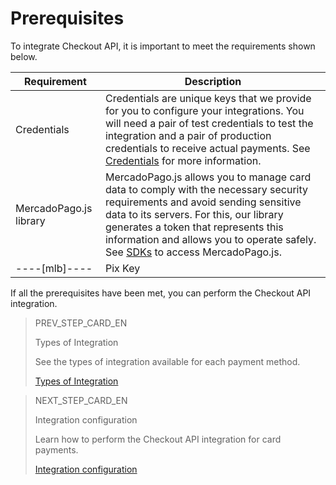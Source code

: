 # Prerequisites

To integrate Checkout API, it is important to meet the requirements shown below.


| Requirement | Description |
| --- | --- |
| Credentials | Credentials are unique keys that we provide for you to configure your integrations. You will need a pair of test credentials to test the integration and a pair of production credentials to receive actual payments. See [Credentials](/developers/en/docs/checkout-api/additional-content/credentials) for more information. |
| MercadoPago.js library | MercadoPago.js allows you to manage card data to comply with the necessary security requirements and avoid sending sensitive data to its servers. For this, our library generates a token that represents this information and allows you to operate safely. See [SDKs](/developers/en/docs/sdks-library/client-side/mp-js-v2) to access MercadoPago.js. |
----[mlb]---- | Pix Key | If you want to offer payments via Pix, you must have your keys registered. If you haven't already, [click here](https://www.youtube.com/watch?v=60tApKYVnkA) for more information on how to register them. | ------------


If all the prerequisites have been met, you can perform the Checkout API integration.

> PREV_STEP_CARD_EN
>
> Types of Integration
>
> See the types of integration available for each payment method.
>
> [Types of Integration](/developers/en/docs/checkout-api/types-of-integration)


> NEXT_STEP_CARD_EN
>
> Integration configuration
>
> Learn how to perform the Checkout API integration for card payments.
>
> [Integration configuration](/developers/en/docs/checkout-api/integration-configuration/card/integrate-via-cardform)
